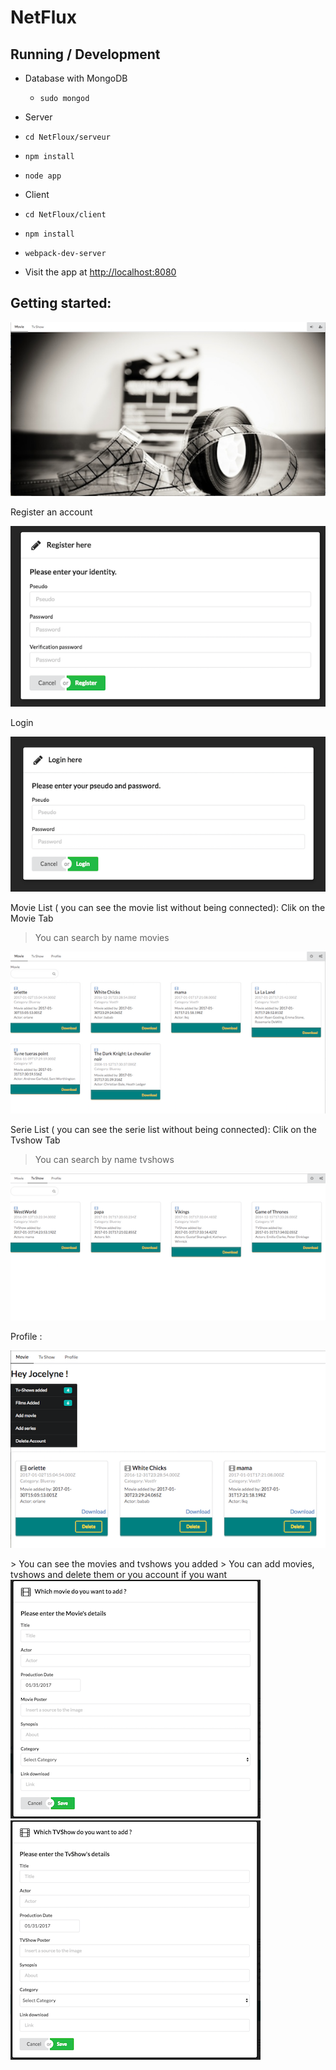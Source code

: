 # NetFlux

## Running / Development

* Database with MongoDB

  * `sudo mongod`
  
* Server

 * `cd NetFloux/serveur`
 
 * `npm install`
 
 * `node app`

* Client 

 * `cd NetFloux/client`
  
 * `npm install`
  
 * `webpack-dev-server`
  
 * Visit the app at [http://localhost:8080](http://localhost:8080/Home)

## Getting started:

<p align="center">
  <img src="https://github.com/Corentin-glt/NetFloux/blob/master/images/home.png">
</p>

Register an account<br />
<p align="center">
  <img src="https://github.com/Corentin-glt/NetFloux/blob/master/images/register.png">
</p>

Login<br />
<p align="center">
  <img src="https://github.com/Corentin-glt/NetFloux/blob/master/images/login.png">
</p>

Movie List ( you can see the movie list without being connected): Clik on the Movie Tab
> You can search by name movies
<p align="center">
  <img src="https://github.com/Corentin-glt/NetFloux/blob/master/images/movie.png">
</p>

Serie List ( you can see the serie list without being connected): Clik on the Tvshow Tab
> You can search by name tvshows
<p align="center">
  <img src="https://github.com/Corentin-glt/NetFloux/blob/master/images/serie.png">
</p>

Profile : 
<p align="center">
  <img src="https://github.com/Corentin-glt/NetFloux/blob/master/images/profile.png">
</p>
> You can see the movies and tvshows you added
> You can add movies, tvshows and delete them or you account if you want

<img src="https://github.com/Corentin-glt/NetFloux/blob/master/images/addmovie.png">
<img src="https://github.com/Corentin-glt/NetFloux/blob/master/images/addserie.png">
